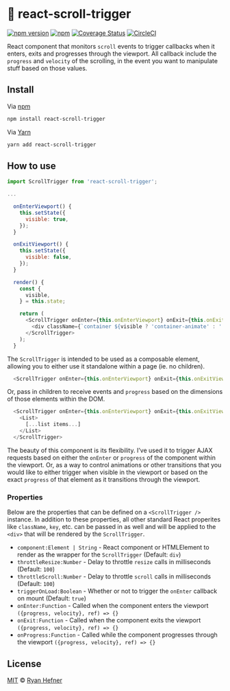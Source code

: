 # 📜 react-scroll-trigger

[![npm version](https://badge.fury.io/js/react-scroll-trigger.svg)](https://badge.fury.io/js/clean-react-props)
[![npm](https://img.shields.io/npm/l/express.svg)](LICENSE)
[![Coverage Status](https://coveralls.io/repos/github/ryanhefner/react-scroll-trigger/badge.svg?branch=master)](https://coveralls.io/github/ryanhefner/react-scroll-trigger?branch=master)
[![CircleCI](https://circleci.com/gh/ryanhefner/react-scroll-trigger.svg?style=shield)](https://circleci.com/gh/ryanhefner/react-scroll-trigger)

React component that monitors `scroll` events to trigger callbacks when it enters,
exits and progresses through the viewport. All callback include the `progress` and
`velocity` of the scrolling, in the event you want to manipulate stuff based on
those values.

## Install

Via [npm](https://npmjs.com/package/react-scroll-trigger)

```sh
npm install react-scroll-trigger
```

Via [Yarn](http://yarn.fyi/react-scroll-trigger)

```sh
yarn add react-scroll-trigger
```

## How to use

```js
import ScrollTrigger from 'react-scroll-trigger';

...

  onEnterViewport() {
    this.setState({
      visible: true,
    });
  }

  onExitViewport() {
    this.setState({
      visible: false,
    });
  }

  render() {
    const {
      visible,
    } = this.state;

    return (
      <ScrollTrigger onEnter={this.onEnterViewport} onExit={this.onExitViewport}>
        <div className={`container ${visible ? 'container-animate' : ''}`}
      </ScrollTrigger>
    );
  }
```

The `ScrollTrigger` is intended to be used as a composable element, allowing you
to either use it standalone within a page (ie. no children).

```js
  <ScrollTrigger onEnter={this.onEnterViewport} onExit={this.onExitViewport} />
```

Or, pass in children to receive events and `progress` based on the dimensions of
those elements within the DOM.

```js
  <ScrollTrigger onEnter={this.onEnterViewport} onExit={this.onExitViewport}>
    <List>
      [...list items...]
    </List>
  </ScrollTrigger>
```

The beauty of this component is its flexibility. I’ve used it to trigger
AJAX requests based on either the `onEnter` or `progress` of the component within
the viewport. Or, as a way to control animations or other transitions that you
would like to either trigger when visible in the viewport or based on the exact
`progress` of that element as it transitions through the viewport.

### Properties

Below are the properties that can be defined on a `<ScrollTrigger />` instance.
In addition to these properties, all other standard React properites like `className`,
`key`, etc. can be passed in as well and will be applied to the `<div>` that will
be rendered by the `ScrollTrigger`.

* `component:Element | String` - React component or HTMLElement to render as the wrapper for the `ScrollTrigger` (Default: `div`)
* `throttleResize:Number` - Delay to throttle `resize` calls in milliseconds (Default: `100`)
* `throttleScroll:Number` - Delay to throttle `scroll` calls in milliseconds (Default: `100`)
* `triggerOnLoad:Boolean` - Whether or not to trigger the `onEnter` callback on mount (Default: `true`)
* `onEnter:Function` - Called when the component enters the viewport `({progress, velocity}, ref) => {}`
* `onExit:Function` - Called when the component exits the viewport `({progress, velocity}, ref) => {}`
* `onProgress:Function` - Called while the component progresses through the viewport `({progress, velocity}, ref) => {}`

## License

[MIT](LICENSE) © [Ryan Hefner](https://www.ryanhefner.com)
